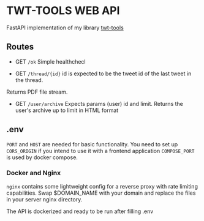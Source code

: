 # TWT-TOOLS WEB API

FastAPI implementation of my library [twt-tools](https://github.com/upsole/twt_tools)

## Routes

- GET `/ok` 
Simple healthchecl

- GET `/thread/{id}` 
id is expected to be the tweet id of the last tweet in the thread.

Returns PDF file stream.

- GET `/user/archive`
Expects params (user) id and limit.
Returns the user's archive up to limit in HTML format

## .env
`PORT` and `HOST` are needed for basic functionality.
You need to set up `CORS_ORIGIN` if you intend to use it with a  frontend application
`COMPOSE_PORT` is used by docker compose.

### Docker and Nginx
`nginx` contains some lightweight config for a reverse proxy with rate limiting
capabilities. Swap $DOMAIN_NAME with your domain and replace the files in your 
server nginx directory.

The API is dockerized and ready to be run after filling .env 
